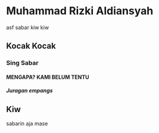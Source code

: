 # Muhammad Rizki Aldiansyah

asf
sabar
kiw kiw

## Kocak Kocak

### Sing Sabar

#### MENGAPA? KAMI BELUM TENTU

##### Juragan empangs

## Kiw

sabarin aja mase
